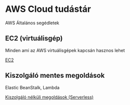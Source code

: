 # AWS Cloud tudástár
AWS Általános segédletek

## EC2 (virtuálisgép)

Minden ami az AWS virtuálisgépek kapcsán hasznos lehet

[EC2](./ec2.md)

## Kiszolgáló mentes megoldások

Elastic BeanStalk, Lambda

[Kiszolgáló nélküli megoldások (Serverless)](./serverless.md)